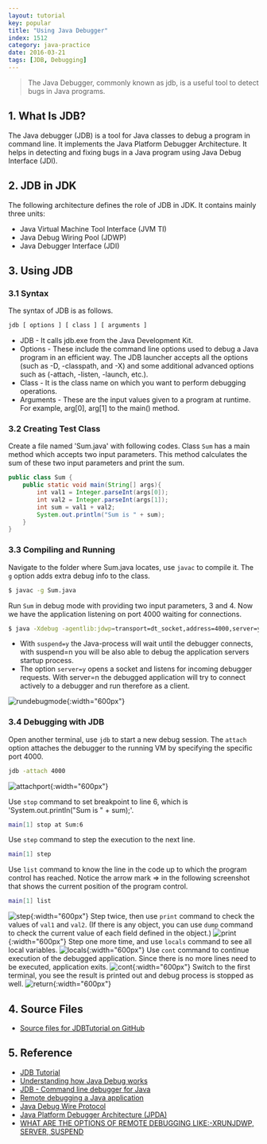 ```yaml
---
layout: tutorial
key: popular
title: "Using Java Debugger"
index: 1512
category: java-practice
date: 2016-03-21
tags: [JDB, Debugging]
---
```


> The Java Debugger, commonly known as jdb, is a useful tool to detect bugs in Java programs.

## 1. What Is JDB?
The Java debugger (JDB) is a tool for Java classes to debug a program in command line. It implements the Java Platform Debugger Architecture. It helps in detecting and fixing bugs in a Java program using Java Debug Interface (JDI).

## 2. JDB in JDK
The following architecture defines the role of JDB in JDK. It contains mainly three units:
* Java Virtual Machine Tool Interface (JVM TI)
* Java Debug Wiring Pool (JDWP)
* Java Debugger Interface (JDI)

## 3. Using JDB
### 3.1 Syntax
The syntax of JDB is as follows.
```sh
jdb [ options ] [ class ] [ arguments ]
```
* JDB - It calls jdb.exe from the Java Development Kit.
* Options - These include the command line options used to debug a Java program in an efficient way. The JDB launcher accepts all the options (such as -D, -classpath, and -X) and some additional advanced options such as (-attach, -listen, -launch, etc.).
* Class - It is the class name on which you want to perform debugging operations.
* Arguments - These are the input values given to a program at runtime. For example, arg[0], arg[1] to the main() method.

### 3.2 Creating Test Class
Create a file named 'Sum.java' with following codes. Class `Sum` has a main method which accepts two input parameters. This method calculates the sum of these two input parameters and print the sum.
```java
public class Sum {
    public static void main(String[] args){
        int val1 = Integer.parseInt(args[0]);
        int val2 = Integer.parseInt(args[1]);
        int sum = val1 + val2;
        System.out.println("Sum is " + sum);
    }
}
```
### 3.3 Compiling and Running
Navigate to the folder where Sum.java locates, use `javac` to compile it. The `g` option adds extra debug info to the class.
```sh
$ javac -g Sum.java
```
Run `Sum` in debug mode with providing two input parameters, 3 and 4. Now we have the application listening on port 4000 waiting for connections.
```sh
$ java -Xdebug -agentlib:jdwp=transport=dt_socket,address=4000,server=y,suspend=y Sum 3 4
```
* With `suspend=y` the Java-process will wait until the debugger connects, with suspend=n you will be also able to debug the application servers startup process.
* The option `server=y` opens a socket and listens for incoming debugger requests. With server=n the debugged application will try to connect actively to a debugger and run therefore as a client.

![rundebugmode](/public/images/java/1512/rundebugmode.png){:width="600px"}

### 3.4 Debugging with JDB
Open another terminal, use `jdb` to start a new debug session. The `attach` option attaches the debugger to the running VM by specifying the specific port 4000.
```sh
jdb -attach 4000
```
![attachport](/public/images/java/1512/attachport.png){:width="600px"}

Use `stop` command to set breakpoint to line 6, which is 'System.out.println("Sum is " + sum);'.
```sh
main[1] stop at Sum:6
```
Use `step` command to step the execution to the next line.
```sh
main[1] step
```
Use `list` command to know the line in the code up to which the program control has reached. Notice the arrow mark => in the following screenshot that shows the current position of the program control.
```sh
main[1] list
```
![step](/public/images/java/1512/step.png){:width="600px"}
Step twice, then use `print` command to check the values of `val1` and `val2`. (If there is any object, you can use `dump` command to check the current value of each field defined in the object.)
![print](/public/images/java/1512/print.png){:width="600px"}
Step one more time, and use `locals` command to see all local variables.
![locals](/public/images/java/1512/locals.png){:width="600px"}
Use `cont` command to continue execution of the debugged application. Since there is no more lines need to be executed, application exits.
![cont](/public/images/java/1512/cont.png){:width="600px"}
Switch to the first terminal, you see the result is printed out and debug process is stopped as well.
![return](/public/images/java/1512/return.png){:width="600px"}

## 4. Source Files
* [Source files for JDBTutorial on GitHub](https://github.com/jojozhuang/Tutorials/tree/master/JDBTutorial)

## 5. Reference
* [JDB Tutorial](https://www.tutorialspoint.com/jdb/index.htm)
* [Understanding how Java Debug works](http://cscarioni.blogspot.com/2010/12/understanding-how-java-debug-works.html)
* [JDB - Command line debugger for Java](http://blog.rejeev.com/2011/04/jdb-command-line-debugger-for-java.html)
* [Remote debugging a Java application](https://stackoverflow.com/questions/975271/remote-debugging-a-java-application)
* [Java Debug Wire Protocol](https://docs.oracle.com/javase/8/docs/technotes/guides/jpda/jdwp-spec.html)
* [Java Platform Debugger Architecture (JPDA)](https://docs.oracle.com/javase/8/docs/technotes/guides/jpda/index.html)
* [WHAT ARE THE OPTIONS OF REMOTE DEBUGGING LIKE:-XRUNJDWP, SERVER, SUSPEND](http://www.adam-bien.com/roller/abien/entry/what_are_the_options_of)
